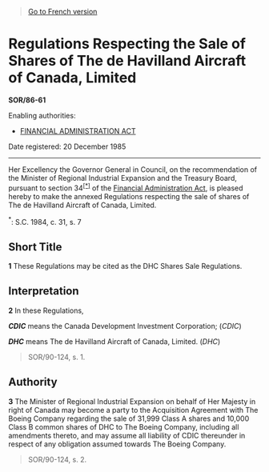 > [Go to French version](/fr/Règlements/Décrets,%20ordonnances%20et%20règlements%20statutaires/86/61.md)

# Regulations Respecting the Sale of Shares of The de Havilland Aircraft of Canada, Limited

**SOR/86-61**

Enabling authorities: 
- [FINANCIAL ADMINISTRATION ACT](/en/Acts/Revised%20Statutes%20of%20Canada/F/F-11.md)

Date registered: 20 December 1985

----------

Her Excellency the Governor General in Council, on the recommendation of the Minister of Regional Industrial Expansion and the Treasury Board, pursuant to section 34<sup><a href='#fn_SOR-86-61_e_hq_6041'>[*]</a></sup> of the [Financial Administration Act](/en/Acts/Revised%20Statutes%20of%20Canada/F/F-11.md), is pleased hereby to make the annexed Regulations respecting the sale of shares of The de Havilland Aircraft of Canada, Limited.

<a name='fn_SOR-86-61_e_hq_6041'><sup>*</sup></a>: S.C. 1984, c. 31, s. 7<br />




## Short Title


**1** These Regulations may be cited as the DHC Shares Sale Regulations.




## Interpretation


**2** In these Regulations,

***CDIC*** means the Canada Development Investment Corporation; (*CDIC*)

***DHC*** means The de Havilland Aircraft of Canada, Limited. (*DHC*)
> SOR/90-124, s. 1.





## Authority


**3** The Minister of Regional Industrial Expansion on behalf of Her Majesty in right of Canada may become a party to the Acquisition Agreement with The Boeing Company regarding the sale of 31,999 Class A shares and 10,000 Class B common shares of DHC to The Boeing Company, including all amendments thereto, and may assume all liability of CDIC thereunder in respect of any obligation assumed towards The Boeing Company.
> SOR/90-124, s. 2.



